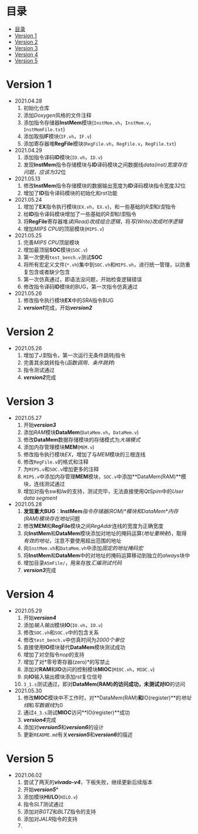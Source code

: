 # 目录
- [目录](#目录)
- [Version 1](#version-1)
- [Version 2](#version-2)
- [Version 3](#version-3)
- [Version 4](#version-4)
- [Version 5](#version-5)

# Version 1
* 2021.04.28
	1. 初始化仓库
	2. 添加*Doxygen*风格的文件注释
	3. 添加指令存储器**InstMem**模块(`InstMem.vh`，`InstMem.v`，`InstMemFile.txt`)
	4. 添加取指**IF**模块(`IF.vh`，`IF.v`)
	5. 添加寄存器堆**RegFile**模块(`RegFile.vh`，`RegFile.v`，`RegFile.txt`)
* 2021.04.29
	1. 添加指令译码**ID**模块(`ID.vh`，`ID.v`)
	2. 发现**InstMem**指令存储模块与**ID**译码模块之间数据线*data(inst)*宽度存在问题，应该为*32*位
* 2021.05.13
	1. 修改**InstMem**指令存储模块的数据输出宽度为**ID**译码模块指令宽度*32*位
	2. 增加了**ID**指令译码模块的初始化和*rst*功能
* 2021.05.24
	1. 增加了**EX**指令执行模块(`EX.vh`，`EX.v`)，和一些基础的*R型*和*I型*指令
	2. 给**ID**指令译码模块增加了一些基础的*R型*和*I型*指令
	3. 将**RegFile**寄存器堆*读(Read)*改成*组合逻辑*，将*写(Write)*改成*时序逻辑*
	4. 增加*MIPS CPU*的顶层模块(`MIPS.v`)
* 2021.05.25
	1. 完善*MIPS CPU*顶层模块
	2. 增加最顶层**SOC**模块(`SOC.v`)
	3. 第一次使用`test_bench.v`测试**SOC**
	4. 将所有宏定义文件(`*.vh`)集中到`SOC.vh`和`MIPS.vh`，进行统一管理，以防重复包含或者缺少包含
	5. 第一次仿真通过，即语法没问题，开始检查逻辑错误
	6. 修改指令译码**ID**模块的BUG，第一次指令仿真通过
* 2021.05.26
	1. 修改指令执行模块**EX**中的*SRA*指令BUG
	2. ***version1***完成，开始***version2***
# Version 2
* 2021.05.26
	1. 增加了*J型*指令，第一次运行无条件跳转*j*指令
	2. 完善其余跳转指令(*函数调用*、*条件跳转*)
	3. 指令测试通过
	4. ***version2***完成
# Version 3
* 2021.05.27
	1. 开始***version3***
	2. 添加*RAM*模块**DataMem**(`DataMem.vh`，`DataMem.v`)
	3. 修改**DataMem**数据存储模块的存储模式为*大端模式*
	4. 添加内存管理模块**MEM**(`MEM.v`)
	5. 修改指令执行模块*EX*，增加了与*MEM*模块的三根连线
	6. 修改`RegFile.v`的格式和注释
	7. 为`MIPS.v`和`SOC.v`增加更多的注释
	8. `MIPS.v`中添加内存管理**MEM**模块，`SOC.v`中添加**DataMem(RAM)**模块，连线测试通过
	9. 增加对指令*sw*和*lw*的支持，测试完毕，无法直接使用*QtSpim*中的*User data segment*
* 2021.05.28
	1. **发现重大BUG**：**InstMem***指令存储器(ROM)*模块和**DataMem***内存(RAM)*模块存在*地址*问题
	2. 修改**MEM**和**RegFile**模块之间*RegAddr*连线的宽度为正确宽度
	3. 向**InstMem**和**DataMem**模块添加对地址的掩码运算(*地址重映射*)，取得*有效的地址*，注意不要使用超出范围的地址
	4. 向`InstMem.vh`和`DataMem.vh`中添加*固定的地址掩码宏*
	5. 将**InstMem**和**DataMem**中的对地址的掩码运算移动到独立的*always*块中
	6. 增加目录`ASmFile/`，用来存放*汇编测试代码*
	7. ***version3***完成
# Version 4
* 2021.05.29
	1. 开始***version4***
	2. 添加*输入输出*模块**IO**(`IO.vh`，`IO.v`)
	3. 修改`SOC.vh`和`SOC.v`中的包含关系
	4. 修改`test_bench.v`中仿真时间为*2000个单位*
	5. 直接使用**IO**模块替代**DataMem**模块测试成功
	6. 增加了对空指令*nop*的支持
	7. 增加了对*零号寄存器(zero)*的写禁止
	8. 添加对**RAM**和**IO**访问的控制模块**MIOC**(`MIOC.vh`，`MIOC.v`)
	9. 向**IO**输入输出模块添加*rst*复位信号
	10. `3_1.s`测试通过，即对**DataMem(RAM)**的访问成功，未测试对**IO**的访问
* 2021.05.30
	1. 修改**MIOC**模块中不工作时，对**DataMem(RAM)**和**IO(register)**的*地址线*和*写数据线*为0
	2. 通过`4_3.s`测试**MIOC**访问**IO(register)**成功
	3. ***version4***完成
	4. 添加对***version5***和***version6***的设计
	5. 更新`README.md`有关***version5***和***version6***的描述
# Version 5
* 2021.06.02
	1. 尝试了两天的***vivado-v4***，下板失败，继续更新后续版本
	2. 开始***version5****
	3. 添加模块**HI/LO**(`HILO.v`)
	4. 指令*SLT*测试通过
	5. 添加对*BGTZ*和*BLTZ*指令的支持
	6. 添加对*JALR*指令的支持
	7. 


